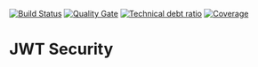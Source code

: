 [![Build Status][travis-badge]][travis-badge-url]
[![Quality Gate][sonarqube-badge]][sonarqube-badge-url] 
[![Technical debt ratio][technical-debt-ratio-badge]][technical-debt-ratio-badge-url] 
[![Coverage][coverage-badge]][coverage-badge-url]


JWT Security
===============




[travis-badge]: https://travis-ci.org/indrabasak/jwt-security.svg?branch=master
[travis-badge-url]: https://travis-ci.org/indrabasak/jwt-security/

[sonarqube-badge]: https://sonarcloud.io/api/project_badges/measure?project=com.basaki.security%3Ajwt-security&metric=alert_status
[sonarqube-badge-url]: https://sonarcloud.io/dashboard/index/com.basaki:jwt-security 

[technical-debt-ratio-badge]: https://sonarcloud.io/api/project_badges/measure?project=com.basaki.security%3Ajwt-security&metric=sqale_index
[technical-debt-ratio-badge-url]: https://sonarcloud.io/dashboard/index/com.basaki:jwt-security

[coverage-badge]: https://sonarcloud.io/api/project_badges/measure?project=com.basaki.security%3Ajwt-security&metric=coverage
[coverage-badge-url]: https://sonarcloud.io/dashboard/index/com.basaki:jwt-security
